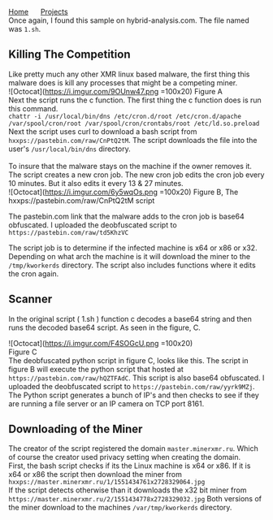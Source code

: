 <a href="https://michael-meade.github.io/" style='margin-right:20px'>Home</a>
<a href="https://michael-meade.github.io/Projects" style='margin-right:20px'>Projects</a>
<br>
Once again, I found this sample on hybrid-analysis.com. The file named was ```1.sh```. 
## Killing The Competition
Like pretty much any other XMR linux based malware, the first thing this malware does is kill any processes that might be a competing miner. <br>
![Octocat](https://i.imgur.com/9OUnw47.png =100x20) Figure A
<br>
Next the script runs the c function. The first thing the c function does is run this command. <br>
```chattr -i /usr/local/bin/dns /etc/cron.d/root /etc/cron.d/apache /var/spool/cron/root /var/spool/cron/crontabs/root /etc/ld.so.preload```
Next the script uses curl to download a bash script from ```hxxps://pastebin.com/raw/CnPtQ2tM```. The script downloads the file into the user's ```/usr/local/bin/dns``` directory. <br>
<br>
To insure that the malware stays on the machine if the owner removes it. The script creates a new cron job. The new cron job edits the cron job every 10 minutes. But it also edits it every 13 & 27 minutes. <br>
![Octocat](https://i.imgur.com/6y5wqOs.png =100x20) Figure B, The hxxps://pastebin.com/raw/CnPtQ2tM script<br>

The pastebin.com link that the malware adds to the cron job is base64 obfuscated. I uploaded the deobfuscated script to ```https://pastebin.com/raw/td5KhzVC```

The script job is to determine if the infected machine is x64 or x86 or x32. Depending on what arch the machine is it will download the miner to the ```/tmp/kworkerds``` directory.  The script also includes functions where it edits the cron again.


## Scanner

In the original script ( 1.sh ) function c decodes a base64 string and then runs the decoded base64 script. As seen in the figure, C.

![Octocat](https://i.imgur.com/F4SOGcU.png =100x20) <br>Figure C<br>
The deobfuscated python script in figure C, looks like this. The script in figure B will execute the python script that hosted at ```https://pastebin.com/raw/hQZTFAdC```. This script is also base64 obfuscated. I uploaded the deobfuscated script to ```https://pastebin.com/raw/yyrk9MZj```.
The Python script generates a bunch of IP's and then checks to see if they are running a file server or an IP camera on TCP port 8161.


## Downloading of the Miner
The creator of the script registered the domain ```master.minerxmr.ru```. Which of course the creator used privacy setting when creating the domain.<br>
First, the bash script checks if its the Linux machine is x64 or x86. If it is x64 or x86 the script then download the miner from ```hxxps://master.minerxmr.ru/1/1551434761x2728329064.jpg```
<br>
If the script detects otherwise than it downloads the x32 bit miner from ```https://master.minerxmr.ru/2/1551434778x2728329032.jpg```
Both versions of the miner download to the machines ```/var/tmp/kworkerds``` directory.
